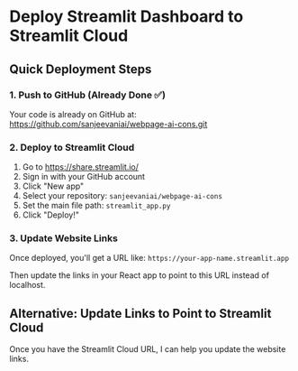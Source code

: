 # Deploy Streamlit Dashboard to Streamlit Cloud

## Quick Deployment Steps

### 1. Push to GitHub (Already Done ✅)
Your code is already on GitHub at: https://github.com/sanjeevaniai/webpage-ai-cons.git

### 2. Deploy to Streamlit Cloud
1. Go to https://share.streamlit.io/
2. Sign in with your GitHub account
3. Click "New app"
4. Select your repository: `sanjeevaniai/webpage-ai-cons`
5. Set the main file path: `streamlit_app.py`
6. Click "Deploy!"

### 3. Update Website Links
Once deployed, you'll get a URL like: `https://your-app-name.streamlit.app`

Then update the links in your React app to point to this URL instead of localhost.

## Alternative: Update Links to Point to Streamlit Cloud

Once you have the Streamlit Cloud URL, I can help you update the website links.


